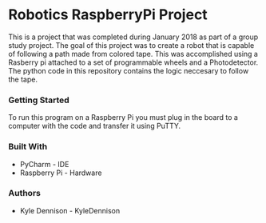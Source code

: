 # Robotics RaspberryPi Project

This is a project that was completed during January 2018 as part of a group study project. The goal of this project was to create a robot that is capable of following a path made from colored tape. This was accomplished using a Rasberry pi attached to a set of programmable wheels and a Photodetector. The python code in this repository contains the logic neccesary to follow the tape. 

### Getting Started 

To run this program on a Raspberry Pi you must plug in the board to a computer with the code and transfer it using PuTTY. 

### Built With 

* PyCharm - IDE
* Raspberry Pi - Hardware 

### Authors 

* Kyle Dennison - KyleDennison

